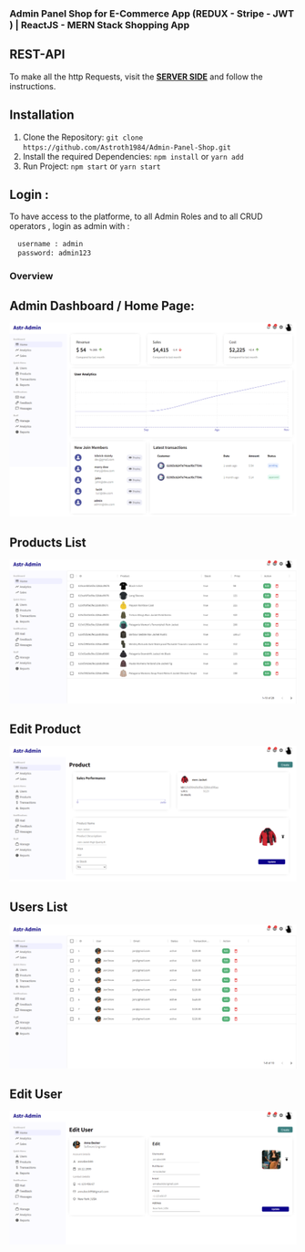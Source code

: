 ### Admin Panel Shop for E-Commerce App (REDUX - Stripe - JWT ) | ReactJS - MERN Stack Shopping App

## REST-API

To make all the http Requests, visit the **[SERVER SIDE](https://github.com/Astroth1984/ecommerce-REST-Api "Rest-API")** and follow the instructions.

## Installation

1. Clone the Repository: `git clone https://github.com/Astroth1984/Admin-Panel-Shop.git`
2. Install the required Dependencies: `npm install` or `yarn add`
4. Run Project: `npm start` or `yarn start`

## Login :

To have access to the platforme, to all Admin Roles and to all CRUD operators , login as admin with : 

```
  username : admin
  password: admin123
```

### Overview

## Admin Dashboard / Home Page:

![Admin Dashboard](admin-dash.png)

## Products List

![Products List](products.png)

## Edit Product 

![Edit Product](product.png)

## Users List

![Users List](users.png)

## Edit User 

![Edit User](user.png)
